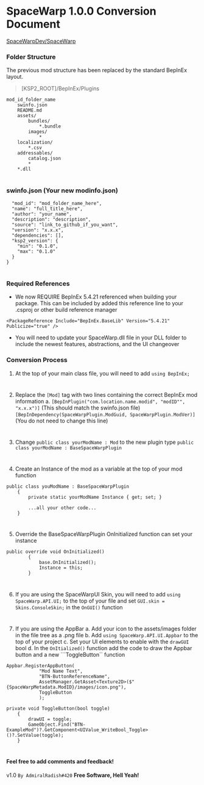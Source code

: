 # SpaceWarp 1.0.0 Conversion Document

[SpaceWarpDev/SpaceWarp](https://github.com/SpaceWarpDev/SpaceWarp)

### Folder Structure
The previous mod structure has been replaced by the standard BepInEx layout.

>[KSP2_ROOT]/BepInEx/Plugins

    mod_id_folder_name
        swinfo.json
        README.md
        assets/
            bundles/
                *.bundle
            images/
                *
        localization/
            *.csv
        addressables/
            catalog.json
            *
        *.dll
#
### swinfo.json (Your new modinfo.json)
```{
  "mod_id": "mod_folder_name_here",
  "name": "full_title_here",
  "author": "your_name",
  "description": "description",
  "source": "link_to_github_if_you_want",
  "version": "x.x.x",
  "dependencies": [],
  "ksp2_version": {
    "min": "0.1.0",
    "max": "0.1.0"
  }
}
```
#
### Required References
* We now REQUIRE BepInEx 5.4.21 referenced when building your package. This can be included by added this reference line to your .csproj or other build reference manager
```
<PackageReference Include="BepInEx.BaseLib" Version="5.4.21" Publicize="true" />
```
* You will need to update your SpaceWarp.dll file in your DLL folder to include the newest features, abstractions, and the UI changeover


### Conversion Process
1. At the top of your main class file, you will need to add ```using BepInEx;```
#
2. Replace the ```[Mod]``` tag with two lines containing the correct BepInEx mod information
a. 
    ```[BepInPlugin("com.location.name.modid", "modID"", "x.x.x")]``` (This should match the swinfo.json file)
    ```[BepInDependency(SpaceWarpPlugin.ModGuid, SpaceWarpPlugin.ModVer)]``` (You do not need to change this line)
#
3. Change ```public class yourModName : Mod``` to the new plugin type ```public class yourModName : BaseSpaceWarpPlugin```
#
4. Create an Instance of the mod as a variable at the top of your mod function
```
public class youModName : BaseSpaceWarpPlugin
    {
        private static yourModName Instance { get; set; }
        
        ...all your other code...
    }
```
#
5. Override the BaseSpaceWarpPlugin OnInitialized function can set your instance
```
public override void OnInitialized()
        {
            base.OnInitialized();
            Instance = this;
        }
```
#
6. If you are using the SpaceWarpUI Skin, you will need to add ```using SpaceWarp.API.UI;``` to the top of your file and set ```GUI.skin = Skins.ConsoleSkin;``` in the ```OnGUI()``` function
#
7. If you are using the AppBar
a. Add your icon to the assets/images folder in the file tree as a .png file
b. Add ```using SpaceWarp.API.UI.Appbar``` to the top of your project
c. Set your UI elements to enable with the ```drawGUI``` bool
d. In the ```OnItialized()``` function add the code to draw the Appbar button and a new ```ToggleButton`` function
```
Appbar.RegisterAppButton(
            "Mod Name Text", 
            "BTN-ButtonReferenceName",
            AssetManager.GetAsset<Texture2D>($"{SpaceWarpMetadata.ModID}/images/icon.png"),
            ToggleButton
            );
```
```
private void ToggleButton(bool toggle)
    {
        drawUI = toggle;
        GameObject.Find("BTN-ExampleMod")?.GetComponent<UIValue_WriteBool_Toggle>()?.SetValue(toggle);
    }
```
#
#
#
#### Feel free to add comments and feedback!

v1.0
```By AdmiralRadish#420```
**Free Software, Hell Yeah!**
